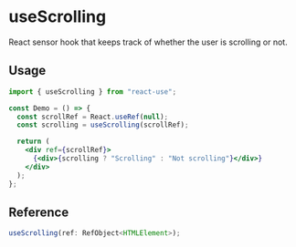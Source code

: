 # useScrolling

React sensor hook that keeps track of whether the user is scrolling or not.

## Usage

```jsx
import { useScrolling } from "react-use";

const Demo = () => {
  const scrollRef = React.useRef(null);
  const scrolling = useScrolling(scrollRef);

  return (
    <div ref={scrollRef}>
      {<div>{scrolling ? "Scrolling" : "Not scrolling"}</div>}
    </div>
  );
};
```

## Reference

```ts
useScrolling(ref: RefObject<HTMLElement>);
```
